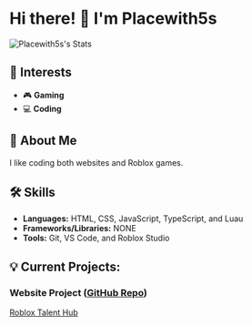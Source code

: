 # Hi there! 👋 I'm Placewith5s

![Placewith5s's Stats](https://github-readme-stats.vercel.app/api?username=Placewith5s&theme=vue-dark&show_icons=true&hide_border=true&count_private=true)

## 🚀 Interests

* 🎮 **Gaming**
* 💻 **Coding**

## 🌟 About Me

I like coding both websites and Roblox games.

## 🛠️ Skills

* **Languages:** HTML, CSS, JavaScript, TypeScript, and Luau
* **Frameworks/Libraries:**  NONE
* **Tools:** Git, VS Code, and Roblox Studio

## 💡 Current Projects:

### Website Project ([GitHub Repo](https://github.com/Placewith5s/Website))

[Roblox Talent Hub](https://create.roblox.com/talent/creators/2562870583)
